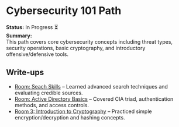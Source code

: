 # Cybersecurity 101 Path

**Status:** In Progress ⏳  
**Summary:**  
This path covers core cybersecurity concepts including threat types, security operations, basic cryptography, and introductory offensive/defensive tools.

## Write-ups
- [Room: Seach Skills](Search_Skills.md) – Learned advanced search techniques and evaluating credible sources.
- [Room: Active Directory Basics](Active_Directory.md) – Covered CIA triad, authentication methods, and access controls.
- [Room 3: Introduction to Cryptography](Intro-to-Cryptography.md) – Practiced simple encryption/decryption and hashing concepts.
